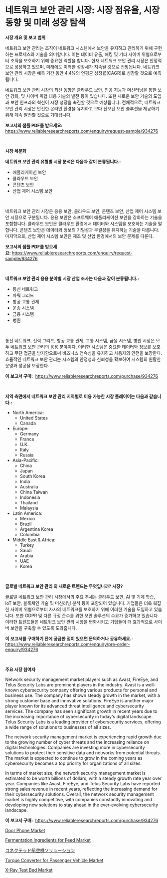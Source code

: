 <p><h1>네트워크 보안 관리 시장: 시장 점유율, 시장 동향 및 미래 성장 탐색</h1></p><p><strong>시장 개요 및 보고 범위</strong></p>
<p><p>네트워크 보안 관리는 조직이 네트워크 시스템에서 보안을 유지하고 관리하기 위해 구현하는 프로세스와 기술을 의미합니다. 이는 데이터 유출, 해킹 및 기타 사이버 위협으로부터 조직을 보호하기 위해 중요한 역할을 합니다. 현재 네트워크 보안 관리 시장은 안정적으로 성장하고 있으며, 미래에도 이러한 성장세가 지속될 것으로 전망됩니다. 네트워크 보안 관리 시장은 예측 기간 동안 4.4%의 연평균 성장률(CAGR)로 성장할 것으로 예측됩니다.</p><p>네트워크 보안 관리 시장의 최신 동향은 클라우드 보안, 인공 지능과 머신러닝을 통한 보안 강화, 및 사이버 위협 대응 기술의 발전 등이 있습니다. 또한 새로운 보안 기술의 도입과 보안 인프라의 혁신이 시장 성장을 촉진할 것으로 예상됩니다. 전체적으로, 네트워크 보안 관리 시장은 안전한 온라인 환경을 유지하고 보다 진보된 보안 솔루션을 제공하기 위해 계속 발전할 것으로 기대됩니다.</p></p>
<p><strong>보고서의 샘플 PDF를 받으세요:</strong> <a href="https://www.reliableresearchreports.com/enquiry/request-sample/934276">https://www.reliableresearchreports.com/enquiry/request-sample/934276</a></p>
<p>&nbsp;</p>
<p><strong>시장 세분화</strong></p>
<p><strong>네트워크 보안 관리 유형별 시장 분석은 다음과 같이 분류됩니다.:</strong></p>
<p><ul><li>애플리케이션 보안</li><li>클라우드 보안</li><li>콘텐츠 보안</li><li>산업 제어 시스템 보안</li></ul></p>
<p>&nbsp;</p>
<p><p>네트워크 보안 관리 시장은 응용 보안, 클라우드 보안, 콘텐츠 보안, 산업 제어 시스템 보안 시장으로 구분됩니다. 응용 보안은 소프트웨어 애플리케이션 보안을 강화하는 기술을 포함합니다. 클라우드 보안은 클라우드 환경에서 데이터와 시스템을 보호하는 기술을 말합니다. 콘텐츠 보안은 데이터와 정보의 기밀성과 무결성을 유지하는 기술을 다룹니다. 마지막으로, 산업 제어 시스템 보안은 제조 및 산업 환경에서의 보안 문제를 다룬다.</p></p>
<p><strong>보고서의 샘플 PDF를 받으세요:</strong>&nbsp;<a href="https://www.reliableresearchreports.com/enquiry/request-sample/934276">https://www.reliableresearchreports.com/enquiry/request-sample/934276</a></p>
<p>&nbsp;</p>
<p><strong> 네트워크 보안 관리 응용 분야별 시장 산업 조사는 다음과 같이 분류됩니다.:</strong></p>
<p><ul><li>통신 네트워크</li><li>파워 그리드</li><li>항공 교통 관제</li><li>운송 시스템</li><li>금융 시스템</li><li>병원</li></ul></p>
<p>&nbsp;</p>
<p><p>통신 네트워크, 전력 그리드, 항공 교통 관제, 교통 시스템, 금융 시스템, 병원 시장은 모두 네트워크 보안 관리의 응용 분야이다. 이러한 시스템은 중요한 데이터와 정보를 보호하고 무단 접근을 방지함으로써 비즈니스 연속성을 유지하고 사용자의 안전을 보장한다. 효율적인 네트워크 보안 관리는 시스템의 안정성과 신뢰성을 확보하여 시스템의 원활한 운영과 성공을 보장한다.</p></p>
<p><strong>이 보고서 구매:</strong>&nbsp; <a href="https://www.reliableresearchreports.com/purchase/934276">https://www.reliableresearchreports.com/purchase/934276</a></p>
<p>&nbsp;</p>
<p><strong>지역 측면에서 네트워크 보안 관리 지역별로 이용 가능한 시장 플레이어는 다음과 같습니다.:</strong></p>
<p><ul>
    <li>
        North America:
        <ul>
            <li>United States</li>
            <li>Canada</li>
        </ul>
    </li>
    <li>
        Europe:
        <ul>
            <li>Germany</li>
            <li>France</li>
            <li>U.K.</li>
            <li>Italy</li>
            <li>Russia</li>
        </ul>
    </li>
    <li>
        Asia-Pacific:
        <ul>
            <li>China</li>
            <li>Japan</li>
            <li>South Korea</li>
            <li>India</li>
            <li>Australia</li>
            <li>China Taiwan</li>
            <li>Indonesia</li>
            <li>Thailand</li>
            <li>Malaysia</li>
        </ul>
    </li>
    <li>
        Latin America:
        <ul>
            <li>Mexico</li>
            <li>Brazil</li>
            <li>Argentina Korea</li>
            <li>Colombia</li>
        </ul>
    </li>
    <li>
        Middle East & Africa:
        <ul>
            <li>Turkey</li>
            <li>Saudi</li>
            <li>Arabia</li>
            <li>UAE</li>
            <li>Korea</li>
        </ul>
    </li>
    </ul></p>
<p>&nbsp;</p>
<p><strong>글로벌 네트워크 보안 관리 의 새로운 트렌드는 무엇입니까? 시장?</strong></p>
<p><p>글로벌 네트워크 보안 관리 시장에서의 주요 추세는 클라우드 보안, AI 및 기계 학습, IoT 보안, 블록체인 기술 및 머신러닝 분석 등이 포함되어 있습니다. 기업들은 더욱 복잡한 사이버 위협으로부터 자사의 네트워크를 보호하기 위해 이러한 기술을 도입하고 있습니다. 또한 GDPR 및 다른 규정 준수를 위한 보안 솔루션의 수요가 증가하고 있습니다. 이러한 트렌드들은 네트워크 보안 관리 시장을 변화시키고 기업들이 더 효과적으로 사이버 보안을 구축할 수 있도록 도와줍니다.</p></p>
<p><strong>이 보고서를 구매하기 전에 궁금한 점이 있으면 문의하거나 공유하세요.</strong>- <a href="https://www.reliableresearchreports.com/enquiry/pre-order-enquiry/934276">https://www.reliableresearchreports.com/enquiry/pre-order-enquiry/934276</a></p>
<p>&nbsp;</p>
<p><strong>주요 시장 참여자</strong></p>
<p><p>Network security management market players such as Avast, FireEye, and Telus Security Labs are prominent players in the industry. Avast is a well-known cybersecurity company offering various products for personal and business use. The company has shown steady growth in the market, with a strong customer base and innovative solutions. FireEye is another major player known for its advanced threat intelligence and cybersecurity services. The company has seen significant growth in recent years due to the increasing importance of cybersecurity in today's digital landscape. Telus Security Labs is a leading provider of cybersecurity services, offering a wide range of solutions to businesses of all sizes.</p><p>The network security management market is experiencing rapid growth due to the growing number of cyber threats and the increasing reliance on digital technologies. Companies are investing more in cybersecurity solutions to protect their sensitive data and networks from potential threats. The market is expected to continue to grow in the coming years as cybersecurity becomes a top priority for organizations of all sizes.</p><p>In terms of market size, the network security management market is estimated to be worth billions of dollars, with a steady growth rate year over year. Companies like Avast, FireEye, and Telus Security Labs have reported strong sales revenue in recent years, reflecting the increasing demand for their cybersecurity solutions. Overall, the network security management market is highly competitive, with companies constantly innovating and developing new solutions to stay ahead in the ever-evolving cybersecurity landscape.</p></p>
<p><strong>이 보고서 구매:</strong>&nbsp;&nbsp;<a href="https://www.reliableresearchreports.com/purchase/934276">https://www.reliableresearchreports.com/purchase/934276</a></p>
<p><p><a href="https://view.publitas.com/reportprime-1/door-phone-market-analysis-and-market-size-global-industry-overview-market-segmentation-and-forecast-2024-to-2031/">Door Phone Market</a></p><p><a href="https://issuu.com/reportprime-2/docs/fermentation-ingredients-for-feed-market-size-2030">Fermentation Ingredients for Feed Market</a></p><p><a href="https://github.com/cnnriuez22368/Market-Research-Report-List-1/blob/main/8664737184384.md">コネクテッド航空機ソリューション</a></p><p><a href="https://noble-drawer-34c.notion.site/Torque-Converter-for-Passenger-Vehicle-Market-Insights-Market-Players-and-Forecast-Till-2031-ecca04ac6e82439683117527db0f621b">Torque Converter for Passenger Vehicle Market</a></p><p><a href="https://github.com/Krish2023na/Market-Research-Report-List-3/blob/main/x-ray-test-bed-market.md">X-Ray Test Bed Market</a></p></p>
